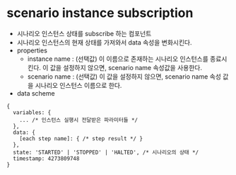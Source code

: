 # scenario instance subscription

- 시나리오 인스턴스 상태를 subscribe 하는 컴포넌트
- 시나리오 인스턴스의 현재 상태를 가져와서 data 속성을 변화시킨다.
- properties
  - instance name : (선택값) 이 이름으로 존재하는 시나리오 인스턴스를 종료시킨다. 이 값을 설정하지 않으면, scenario name 속성값을 사용한다.
  - scenario name : (선택값) 이 값을 설정하지 않으면, scenario name 속성 값을 시나리오 인스턴스 이름으로 한다.
- data scheme

```
{
  variables: {
    ... /* 인스턴스 실행시 전달받은 파라미터들 */
  },
  data: {
    [each step name]: { /* step result */ }
  },
  state: 'STARTED' | 'STOPPED' | 'HALTED', /* 시나리오의 상태 */
  timestamp: 4273809748
}
```
